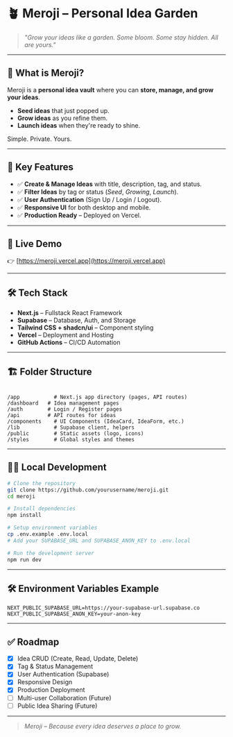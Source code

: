 # 🪴 Meroji – Personal Idea Garden

> _"Grow your ideas like a garden. Some bloom. Some stay hidden. All are yours."_

---

<script src="https://gist.github.com/maxubrq/5e8582e7b60e6d8fa96aaf61a574502d.js"></script>

## 🧠 What is Meroji?
Meroji is a **personal idea vault** where you can **store, manage, and grow your ideas**.

- **Seed ideas** that just popped up.
- **Grow ideas** as you refine them.
- **Launch ideas** when they're ready to shine.

Simple. Private. Yours.

---

## 🎯 Key Features
- ✅ **Create & Manage Ideas** with title, description, tag, and status.
- ✅ **Filter Ideas** by tag or status (_Seed_, _Growing_, _Launch_).
- ✅ **User Authentication** (Sign Up / Login / Logout).
- ✅ **Responsive UI** for both desktop and mobile.
- ✅ **Production Ready** – Deployed on Vercel.

---

## 🚀 Live Demo
👉 [https://meroji.vercel.app](https://meroji.vercel.app)

---

## 🛠️ Tech Stack
- **Next.js** – Fullstack React Framework
- **Supabase** – Database, Auth, and Storage
- **Tailwind CSS + shadcn/ui** – Component styling
- **Vercel** – Deployment and Hosting
- **GitHub Actions** – CI/CD Automation

---

## 🏗️ Folder Structure
```

/app           # Next.js app directory (pages, API routes)
/dashboard   # Idea management pages
/auth        # Login / Register pages
/api         # API routes for ideas
/components    # UI Components (IdeaCard, IdeaForm, etc.)
/lib           # Supabase client, helpers
/public        # Static assets (logo, icons)
/styles        # Global styles and themes

````

---

## 🧑‍💻 Local Development

```bash
# Clone the repository
git clone https://github.com/yourusername/meroji.git
cd meroji

# Install dependencies
npm install

# Setup environment variables
cp .env.example .env.local
# Add your SUPABASE_URL and SUPABASE_ANON_KEY to .env.local

# Run the development server
npm run dev
````

---

## 🛠️ Environment Variables Example

```
NEXT_PUBLIC_SUPABASE_URL=https://your-supabase-url.supabase.co
NEXT_PUBLIC_SUPABASE_ANON_KEY=your-anon-key
```

---

## ✅ Roadmap

* [x] Idea CRUD (Create, Read, Update, Delete)
* [x] Tag & Status Management
* [x] User Authentication (Supabase)
* [x] Responsive Design
* [x] Production Deployment
* [ ] Multi-user Collaboration (Future)
* [ ] Public Idea Sharing (Future)

---

> *Meroji – Because every idea deserves a place to grow.*
